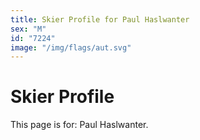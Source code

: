 ```yaml
---
title: Skier Profile for Paul Haslwanter
sex: "M"
id: "7224"
image: "/img/flags/aut.svg" 
---
```


# Skier Profile

This page is for: Paul Haslwanter.
    